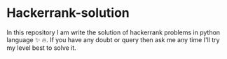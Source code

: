 # Hackerrank-solution

In this repository I am write the solution of hackerrank problems in python language ✨ 🔥.
If you have any doubt or query then ask me any time I'll try my level best to solve it.
